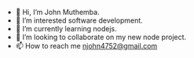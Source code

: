 - 👋 Hi, I’m John Muthemba.
- 👀 I’m interested software development.
- 🌱 I’m currently learning nodejs.
- 💞️ I’m looking to collaborate on my new node project.
- 📫 How to reach me njohn4752@gmail.com

<!---
njohn-hub/njohn-hub is a ✨ special ✨ repository because its `README.md` (this file) appears on your GitHub profile.
You can click the Preview link to take a look at your changes.
--->
